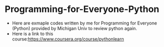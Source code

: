 # Programming-for-Everyone-Python
- Here are exmaple codes written by me for Programming for Everyone (Python) provided by Michigan Univ to review python again.
- Here is a link to this course:https://www.coursera.org/course/pythonlearn
